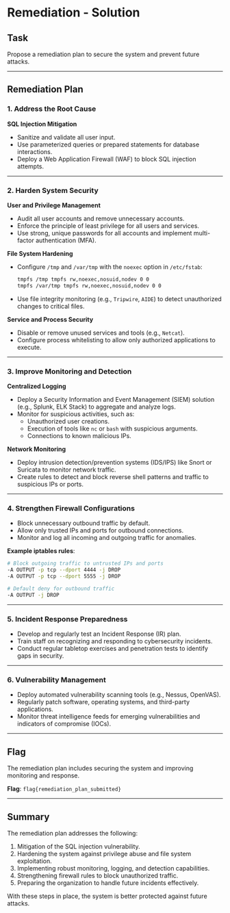 # Remediation - Solution

## Task
Propose a remediation plan to secure the system and prevent future attacks.

---

## Remediation Plan

### 1. Address the Root Cause
**SQL Injection Mitigation**
- Sanitize and validate all user input.
- Use parameterized queries or prepared statements for database interactions.
- Deploy a Web Application Firewall (WAF) to block SQL injection attempts.

---

### 2. Harden System Security
**User and Privilege Management**
- Audit all user accounts and remove unnecessary accounts.
- Enforce the principle of least privilege for all users and services.
- Use strong, unique passwords for all accounts and implement multi-factor authentication (MFA).

**File System Hardening**
- Configure `/tmp` and `/var/tmp` with the `noexec` option in `/etc/fstab`:
  ```bash
  tmpfs /tmp tmpfs rw,noexec,nosuid,nodev 0 0
  tmpfs /var/tmp tmpfs rw,noexec,nosuid,nodev 0 0
  ```
- Use file integrity monitoring (e.g., `Tripwire`, `AIDE`) to detect unauthorized changes to critical files.

**Service and Process Security**
- Disable or remove unused services and tools (e.g., `Netcat`).
- Configure process whitelisting to allow only authorized applications to execute.

---

### 3. Improve Monitoring and Detection
**Centralized Logging**
- Deploy a Security Information and Event Management (SIEM) solution (e.g., Splunk, ELK Stack) to aggregate and analyze logs.
- Monitor for suspicious activities, such as:
  - Unauthorized user creations.
  - Execution of tools like `nc` or `bash` with suspicious arguments.
  - Connections to known malicious IPs.

**Network Monitoring**
- Deploy intrusion detection/prevention systems (IDS/IPS) like Snort or Suricata to monitor network traffic.
- Create rules to detect and block reverse shell patterns and traffic to suspicious IPs or ports.

---

### 4. Strengthen Firewall Configurations
- Block unnecessary outbound traffic by default.
- Allow only trusted IPs and ports for outbound connections.
- Monitor and log all incoming and outgoing traffic for anomalies.

**Example iptables rules**:
```bash
# Block outgoing traffic to untrusted IPs and ports
-A OUTPUT -p tcp --dport 4444 -j DROP
-A OUTPUT -p tcp --dport 5555 -j DROP

# Default deny for outbound traffic
-A OUTPUT -j DROP
```

---

### 5. Incident Response Preparedness
- Develop and regularly test an Incident Response (IR) plan.
- Train staff on recognizing and responding to cybersecurity incidents.
- Conduct regular tabletop exercises and penetration tests to identify gaps in security.

---

### 6. Vulnerability Management
- Deploy automated vulnerability scanning tools (e.g., Nessus, OpenVAS).
- Regularly patch software, operating systems, and third-party applications.
- Monitor threat intelligence feeds for emerging vulnerabilities and indicators of compromise (IOCs).

---

## Flag
The remediation plan includes securing the system and improving monitoring and response.

**Flag**: `flag{remediation_plan_submitted}`

---

## Summary
The remediation plan addresses the following:
1. Mitigation of the SQL injection vulnerability.
2. Hardening the system against privilege abuse and file system exploitation.
3. Implementing robust monitoring, logging, and detection capabilities.
4. Strengthening firewall rules to block unauthorized traffic.
5. Preparing the organization to handle future incidents effectively.

With these steps in place, the system is better protected against future attacks.
```
